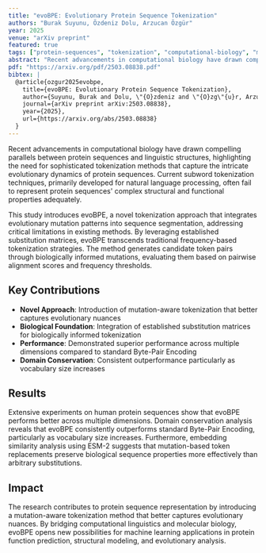 ```yaml
---
title: "evoBPE: Evolutionary Protein Sequence Tokenization"
authors: "Burak Suyunu, Özdeniz Dolu, Arzucan Özgür"
year: 2025
venue: "arXiv preprint"
featured: true
tags: ["protein-sequences", "tokenization", "computational-biology", "machine-learning", "bioinformatics"]
abstract: "Recent advancements in computational biology have drawn compelling parallels between protein sequences and linguistic structures, highlighting the need for sophisticated tokenization methods that capture the intricate evolutionary dynamics of protein sequences."
pdf: "https://arxiv.org/pdf/2503.08838.pdf"
bibtex: |
  @article{ozgur2025evobpe,
    title={evoBPE: Evolutionary Protein Sequence Tokenization},
    author={Suyunu, Burak and Dolu, \"{O}zdeniz and \"{O}zg\"{u}r, Arzucan},
    journal={arXiv preprint arXiv:2503.08838},
    year={2025},
    url={https://arxiv.org/abs/2503.08838}
  }
---
```


Recent advancements in computational biology have drawn compelling parallels between protein sequences and linguistic structures, highlighting the need for sophisticated tokenization methods that capture the intricate evolutionary dynamics of protein sequences. Current subword tokenization techniques, primarily developed for natural language processing, often fail to represent protein sequences' complex structural and functional properties adequately.

This study introduces evoBPE, a novel tokenization approach that integrates evolutionary mutation patterns into sequence segmentation, addressing critical limitations in existing methods. By leveraging established substitution matrices, evoBPE transcends traditional frequency-based tokenization strategies. The method generates candidate token pairs through biologically informed mutations, evaluating them based on pairwise alignment scores and frequency thresholds.

## Key Contributions

- **Novel Approach**: Introduction of mutation-aware tokenization that better captures evolutionary nuances
- **Biological Foundation**: Integration of established substitution matrices for biologically informed tokenization
- **Performance**: Demonstrated superior performance across multiple dimensions compared to standard Byte-Pair Encoding
- **Domain Conservation**: Consistent outperformance particularly as vocabulary size increases

## Results

Extensive experiments on human protein sequences show that evoBPE performs better across multiple dimensions. Domain conservation analysis reveals that evoBPE consistently outperforms standard Byte-Pair Encoding, particularly as vocabulary size increases. Furthermore, embedding similarity analysis using ESM-2 suggests that mutation-based token replacements preserve biological sequence properties more effectively than arbitrary substitutions.

## Impact

The research contributes to protein sequence representation by introducing a mutation-aware tokenization method that better captures evolutionary nuances. By bridging computational linguistics and molecular biology, evoBPE opens new possibilities for machine learning applications in protein function prediction, structural modeling, and evolutionary analysis. 